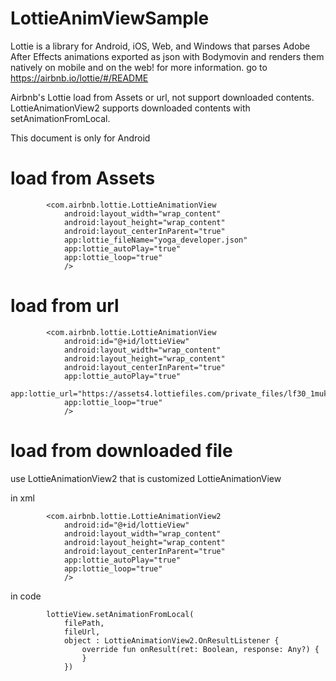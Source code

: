 # LottieAnimViewSample

Lottie is a library for Android, iOS, Web, and Windows that parses Adobe After Effects animations exported as json with Bodymovin and renders them natively on mobile and on the web! for more information. go to https://airbnb.io/lottie/#/README

Airbnb's Lottie load from Assets or url, not support downloaded contents.
LottieAnimationView2 supports downloaded contents with setAnimationFromLocal.

This document is only for Android

# load from Assets
```
        <com.airbnb.lottie.LottieAnimationView
            android:layout_width="wrap_content"
            android:layout_height="wrap_content"
            android:layout_centerInParent="true"
            app:lottie_fileName="yoga_developer.json"
            app:lottie_autoPlay="true"
            app:lottie_loop="true"
            />
```

# load from url
```
        <com.airbnb.lottie.LottieAnimationView
            android:id="@+id/lottieView"
            android:layout_width="wrap_content"
            android:layout_height="wrap_content"
            android:layout_centerInParent="true"
            app:lottie_autoPlay="true"
            app:lottie_url="https://assets4.lottiefiles.com/private_files/lf30_1mukjnbu.json"
            app:lottie_loop="true"
            />
```


# load from downloaded file
 use LottieAnimationView2 that is customized LottieAnimationView

in xml
```
        <com.airbnb.lottie.LottieAnimationView2
            android:id="@+id/lottieView"
            android:layout_width="wrap_content"
            android:layout_height="wrap_content"
            android:layout_centerInParent="true"
            app:lottie_autoPlay="true"
            app:lottie_loop="true"
            />
```
in code
```
        lottieView.setAnimationFromLocal(
            filePath,
            fileUrl,
            object : LottieAnimationView2.OnResultListener {
                override fun onResult(ret: Boolean, response: Any?) {
                }
            })
```


